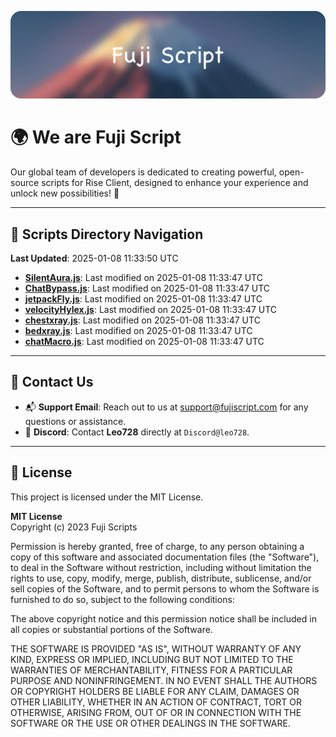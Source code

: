 ![Banner](.github/b.webp)

# 🌍 **We are Fuji Script**

Our global team of developers is dedicated to creating powerful, open-source scripts for Rise Client, designed to enhance your experience and unlock new possibilities! 🌟

---
<!-- SCRIPTS_NAVIGATION_START -->
## 📂 **Scripts Directory Navigation**

**Last Updated**: 2025-01-08 11:33:50 UTC

- **[SilentAura.js](scripts/SilentAura.js)**: Last modified on 2025-01-08 11:33:47 UTC
- **[ChatBypass.js](scripts/ChatBypass.js)**: Last modified on 2025-01-08 11:33:47 UTC
- **[jetpackFly.js](scripts/jetpackFly.js)**: Last modified on 2025-01-08 11:33:47 UTC
- **[velocityHylex.js](scripts/velocityHylex.js)**: Last modified on 2025-01-08 11:33:47 UTC
- **[chestxray.js](scripts/chestxray.js)**: Last modified on 2025-01-08 11:33:47 UTC
- **[bedxray.js](scripts/bedxray.js)**: Last modified on 2025-01-08 11:33:47 UTC
- **[chatMacro.js](scripts/chatMacro.js)**: Last modified on 2025-01-08 11:33:47 UTC

<!-- SCRIPTS_NAVIGATION_END -->

---

## 💬 **Contact Us**  
- 📬 **Support Email**: Reach out to us at [support@fujiscript.com](mailto:support@fujiscript.com) for any questions or assistance.  
- 💬 **Discord**: Contact **Leo728** directly at `Discord@leo728`.

---

## 📜 **License**

This project is licensed under the MIT License.  

**MIT License**  
Copyright (c) 2023 Fuji Scripts  

Permission is hereby granted, free of charge, to any person obtaining a copy of this software and associated documentation files (the "Software"), to deal in the Software without restriction, including without limitation the rights to use, copy, modify, merge, publish, distribute, sublicense, and/or sell copies of the Software, and to permit persons to whom the Software is furnished to do so, subject to the following conditions:  

The above copyright notice and this permission notice shall be included in all copies or substantial portions of the Software.  

THE SOFTWARE IS PROVIDED "AS IS", WITHOUT WARRANTY OF ANY KIND, EXPRESS OR IMPLIED, INCLUDING BUT NOT LIMITED TO THE WARRANTIES OF MERCHANTABILITY, FITNESS FOR A PARTICULAR PURPOSE AND NONINFRINGEMENT. IN NO EVENT SHALL THE AUTHORS OR COPYRIGHT HOLDERS BE LIABLE FOR ANY CLAIM, DAMAGES OR OTHER LIABILITY, WHETHER IN AN ACTION OF CONTRACT, TORT OR OTHERWISE, ARISING FROM, OUT OF OR IN CONNECTION WITH THE SOFTWARE OR THE USE OR OTHER DEALINGS IN THE SOFTWARE.  
